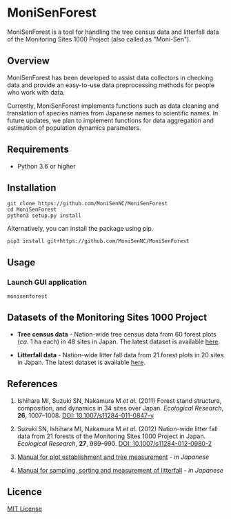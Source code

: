 # MoniSenForest

MoniSenForest is a tool for handling the tree census data and litterfall data of the Monitoring Sites 1000 Project (also called as "Moni-Sen").

## Overview

MoniSenForest has been developed to assist data collectors in checking data and provide an easy-to-use data preprocessing methods for people who work with data.

Currently, MoniSenForest implements functions such as data cleaning and translation of species names from Japanese names to scientific names. In future updates, we plan to implement functions for data aggregation and estimation of population dynamics parameters.

## Requirements

- Python 3.6 or higher

## Installation

    git clone https://github.com/MoniSenNC/MoniSenForest
    cd MoniSenForest
    python3 setup.py install

Alternatively, you can install the package using pip.

    pip3 install git+https://github.com/MoniSenNC/MoniSenForest

## Usage

### Launch GUI application

    monisenforest

## Datasets of the Monitoring Sites 1000 Project

- **Tree census data** - Nation-wide tree census data from 60 forest plots (_ca._ 1 ha each) in 48 sites in Japan. The latest dataset is available [here](https://www.biodic.go.jp/moni1000/findings/data/index_file.html).

- **Litterfall data** - Nation-wide litter fall data from 21 forest plots in 20 sites in Japan. The latest dataset is available [here](https://www.biodic.go.jp/moni1000/findings/data/index_file_LitterSeed.html).

## References

1. Ishihara MI, Suzuki SN, Nakamura M _et al._ (2011) Forest stand structure, composition, and dynamics in 34 sites over Japan. _Ecological Research_, **26**, 1007–1008. [DOI: 10.1007/s11284-011-0847-y](https://doi.org/10.1007/s11284-011-0847-y)

2. Suzuki SN, Ishihara MI, Nakamura M _et al._ (2012) Nation-wide litter fall data from 21 forests of the Monitoring Sites 1000 Project in Japan. _Ecological Research_, **27**, 989–990. [DOI: 10.1007/s11284-012-0980-2](https://doi.org/10.1007/s11284-012-0980-2)

3. [Manual for plot establishment and tree measurement](http://www.biodic.go.jp/moni1000/manual/tree.pdf) - _in Japanese_

4. [Manual for sampling, sorting and measurement of litterfall](http://www.biodic.go.jp/moni1000/manual/litter_ver3.pdf) - _in Japanese_

## Licence

[MIT License](LICENSE)

